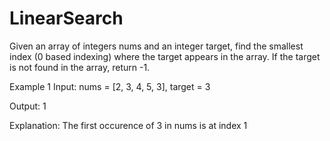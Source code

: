 # LinearSearch
Given an array of integers nums and an integer target, find the smallest index (0 based indexing) where the target appears in the array. If the target is not found in the array, return -1.

Example 1
Input: nums = [2, 3, 4, 5, 3], target = 3

Output: 1

Explanation: The first occurence of 3 in nums is at index 1
